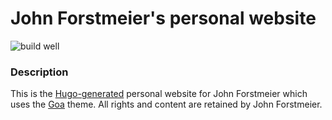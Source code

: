 # John Forstmeier's personal website

![build well](https://github.com/forstmeier/forstmeier-hugo/blob/master/static/img/build-well.png)

### Description

This is the [Hugo-generated](https://gohugo.io/) personal website for John
Forstmeier which uses the [Goa](https://themes.gohugo.io/hugo-goa/) theme. All
rights and content are retained by John Forstmeier.  
